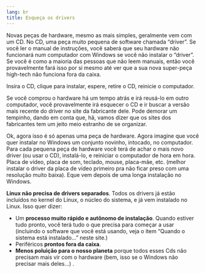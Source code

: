 ```yaml
---
lang: br
title: Esqueça os drivers
---
```


Novas peças de hardware, mesmo as mais simples, geralmente vem com um CD. No CD, uma   peça muito pequena de software chamada “driver”. Se você ler o manual de instruções, você saberá que seu hardware não funcionará num computador com Windows se você não instalar o “driver”. Se você é como a maioria das pessoas que não leem manuais, então você provavelmente fará isso por si mesmo até ver que a sua nova super-peça high-tech não funciona fora da caixa.


Insira o CD, clique para instalar, espere, retire o CD, reinicie o computador.

Se você comprou o hardware há um tempo atrás e irá reusá-lo em outro computador, você provavelmente irá esquecer o CD e ir buscar a versão mais recente do driver no site da fabricante dele. Pode demorar um tempinho, dando em conta que, hã, vamos dizer que os sites dos fabricantes tem um jeito meio estranho de se organizar.

Ok, agora isso é só apenas uma peça de hardware. Agora imagine que você quer instalar no Windows um conjunto novinho, intocado, no computador. Para cada pequena peça de hardware você terá de achar o mais novo driver (ou usar o CD), instalá-lo, e reiniciar o computador de hora em hora. Placa de vídeo, placa de som, teclado, mouse, placa-mãe, etc. (melhor instalar o driver da placa de vídeo primeiro pra não ficar preso com uma resolução muito baixa). Eque vem depois de uma longa instalação no Windows.

<b>Linux não precisa de drivers separados</b>. Todos os drivers já estão incluídos no kernel do Linux, o núcleo do sistema, e já vem instalado no Linux. Isso quer dizer:

<ul>
<li>Um <b>processo muito rápido e autônomo de instalação</b>. Quando estiver tudo pronto, você terá tudo o que precisa para começar a usar (incluindo o software que você está usando, veja o item “Quando o sistema está instalado...” neste site.)</li>
<li>Periféricos <b>prontos fora da caixa</b>.</li>
<li><b>Menos poluição para o nosso planeta</b> porque todos esses Cds não precisam mais vir com o hardware (bem, isso se o Windows não precisar mais deles...)
.</li>
</ul>




